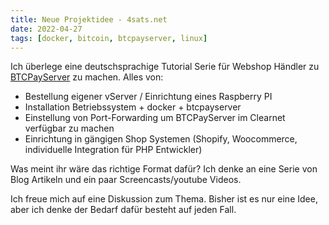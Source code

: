 ```yaml
---
title: Neue Projektidee - 4sats.net
date: 2022-04-27
tags: [docker, bitcoin, btcpayserver, linux]
---
```


Ich überlege eine deutschsprachige Tutorial Serie für Webshop Händler zu [BTCPayServer](https://www.btcpayserver.org) zu machen. Alles von:

- Bestellung eigener vServer / Einrichtung eines Raspberry PI
- Installation Betriebssystem + docker + btcpayserver
- Einstellung von Port-Forwarding um BTCPayServer im Clearnet verfügbar zu machen
- Einrichtung in gängigen Shop Systemen (Shopify, Woocommerce, individuelle Integration für PHP Entwickler)

Was meint ihr wäre das richtige Format dafür? Ich denke an eine Serie von Blog Artikeln und ein paar Screencasts/youtube Videos.

Ich freue mich auf eine Diskussion zum Thema. Bisher ist es nur eine Idee, aber ich denke der Bedarf dafür besteht auf jeden Fall.

